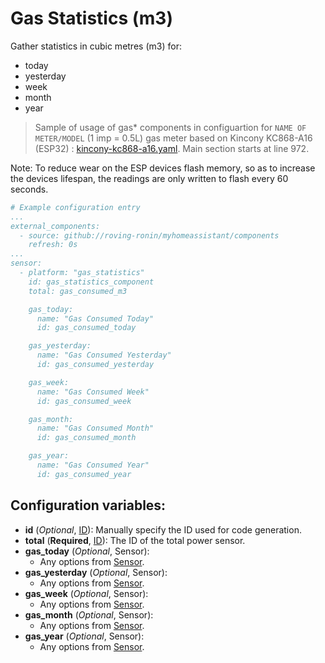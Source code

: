 # Gas Statistics (m3)

Gather statistics in cubic metres (m3) for:
* today
* yesterday
* week
* month
* year

> Sample of usage of gas* components in configuartion for `NAME OF METER/MODEL` (1 imp = 0.5L) gas meter based on Kincony KC868-A16 (ESP32) : [kincony-kc868-a16.yaml](../../esphome/kincony-kc868-a16.yaml). Main section starts at line 972.

Note: To reduce wear on the ESP devices flash memory, so as to increase the devices lifespan, the readings are only written to flash every 60 seconds.

```yaml
# Example configuration entry
...
external_components:
  - source: github://roving-ronin/myhomeassistant/components
    refresh: 0s
...
sensor:
  - platform: "gas_statistics"
    id: gas_statistics_component
    total: gas_consumed_m3

    gas_today:
      name: "Gas Consumed Today"
      id: gas_consumed_today

    gas_yesterday:
      name: "Gas Consumed Yesterday"
      id: gas_consumed_yesterday

    gas_week:
      name: "Gas Consumed Week"
      id: gas_consumed_week

    gas_month:
      name: "Gas Consumed Month"
      id: gas_consumed_month

    gas_year:
      name: "Gas Consumed Year"
      id: gas_consumed_year
```

## Configuration variables:
* **id** (*Optional*, [ID](https://esphome.io/guides/configuration-types.html#config-id)): Manually specify the ID used for code generation.
* **total** (**Required**, [ID](https://esphome.io/guides/configuration-types.html#config-id)): The ID of the total power sensor.
* **gas_today** (*Optional*, Sensor):
  * Any options from [Sensor](https://esphome.io/components/sensor/index.html#config-sensor).
* **gas_yesterday** (*Optional*, Sensor):
  * Any options from [Sensor](https://esphome.io/components/sensor/index.html#config-sensor).
* **gas_week** (*Optional*, Sensor):
  * Any options from [Sensor](https://esphome.io/components/sensor/index.html#config-sensor).
* **gas_month** (*Optional*, Sensor):
  * Any options from [Sensor](https://esphome.io/components/sensor/index.html#config-sensor).
* **gas_year** (*Optional*, Sensor):
  * Any options from [Sensor](https://esphome.io/components/sensor/index.html#config-sensor).
